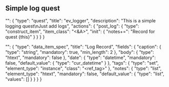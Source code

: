 Simple log quest
----------------

"<id>": {
	"type": "quest",
	"title": "ev_logger",
	"description": "This is a simple logging quest\nJust add logs",
	"actions": {
		"post_log": {
			"type": "construct_item",
			"item_class": "<&A>",
			"init": {
				"notes+=": "Record for quest {this}"
			}
		}
	}
}

"<a>": {
	"type": "data_item_spec",
	"title": "Log Record",
	"fields": {
		"caption": {
			"type": "string",
			"mandatory": true,
			"min_length": 2
		},
		"body": {
			"type": "htext",
			"mandatory": false
		},
		"date": {
			"type": "datetime",
			"mandatory": false,
			"default_value": {
				"type": "cur_datetime"
			}
		},
		"tags": {
			"type": "set",
			"element_type": "instance",
			"class": "<ref_tag>"
		},
		"notes": {
			"type": "list",
			"element_type": "htext",
			"mandatory": false,
			"default_value": {
				"type": "list",
				"values": []
			}
		}
	}
}

